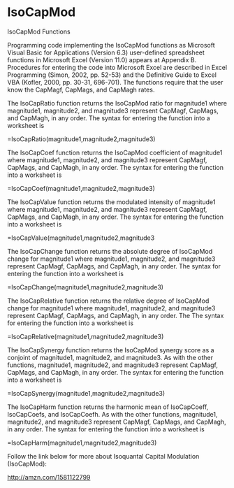 IsoCapMod
=========

IsoCapMod Functions

Programming code implementing the IsoCapMod functions as Microsoft Visual Basic for Applications (Version 6.3) user-defined spreadsheet functions in Microsoft Excel (Version 11.0) appears at Appendix B.  Procedures for entering the code into Microsoft Excel are described in Excel Programming (Simon, 2002, pp. 52-53) and the Definitive Guide to Excel VBA (Kofler, 2000, pp. 30-31, 696-701).  The functions require that the user know the CapMagf, CapMags, and CapMagh rates.

The IsoCapRatio function returns the IsoCapMod ratio for magnitude1 where magnitude1, magnitude2, and magnitude3 represent CapMagf, CapMags, and CapMagh, in any order.  The syntax for entering the function into a worksheet is

=IsoCapRatio(magnitude1,magnitude2,magnitude3)

The IsoCapCoef function returns the IsoCapMod coefficient of magnitude1 where magnitude1, magnitude2, and magnitude3 represent CapMagf, CapMags, and CapMagh, in any order.  The syntax for entering the function into a worksheet is

=IsoCapCoef(magnitude1,magnitude2,magnitude3)

The IsoCapValue function returns the modulated intensity of magnitude1 where magnitude1, magnitude2, and magnitude3 represent CapMagf, CapMags, and CapMagh, in any order.  The syntax for entering the function into a worksheet is

=IsoCapValue(magnitude1,magnitude2,magnitude3

The IsoCapChange function returns the absolute degree of IsoCapMod change for magnitude1 where magnitude1, magnitude2, and magnitude3 represent CapMagf, CapMags, and CapMagh, in any order.  The syntax for entering the function into a worksheet is

=IsoCapChange(magnitude1,magnitude2,magnitude3)

The IsoCapRelative function returns the relative degree of IsoCapMod change for magnitude1 where magnitude1, magnitude2, and magnitude3 represent CapMagf, CapMags, and CapMagh, in any order.  The The syntax for entering the function into a worksheet is

=IsoCapRelative(magnitude1,magnitude2,magnitude3)

The IsoCapSynergy function returns the IsoCapMod synergy score as a conjoint of magnitude1, magnitude2, and magnitude3.  As with the other functions, magnitude1, magnitude2, and magnitude3 represent CapMagf, CapMags, and CapMagh, in any order.  The syntax for entering the function into a worksheet is

=IsoCapSynergy(magnitude1,magnitude2,magnitude3)

The IsoCapHarm function returns the harmonic mean of IsoCapCoeff, IsoCapCoefs, and IsoCapCoefh.  As with the other functions, magnitude1, magnitude2, and magnitude3 represent CapMagf, CapMags, and CapMagh, in any order.  The syntax for entering the function into a worksheet is

=IsoCapHarm(magnitude1,magnitude2,magnitude3)

Follow the link below for more about Isoquantal Capital Modulation (IsoCapMod):

http://amzn.com/1581122799
